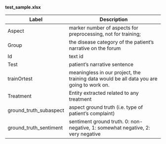 **test_sample.xlsx**

| Label                  | Description                                                  |
| ---------------------- | ------------------------------------------------------------ |
| Aspect                 | marker number of aspects for preprocessing, not for training; |
| Group                  | the disease category of the patient’s narrative on the forum |
| Id                     | text id                                                      |
| Test                   | patient’s narrative sentence                                 |
| trainOrtest            | meaningless in our project, the training data would be all data you are going to work on. |
| Treatment              | Entity extracted related to any treatment                    |
| ground_truth_subaspect | aspect ground truth (i.e. type of patient’s complaint)       |
| ground_truth_sentiment | sentiment ground truth. 0: non-negative, 1: somewhat negative, 2: very negative |